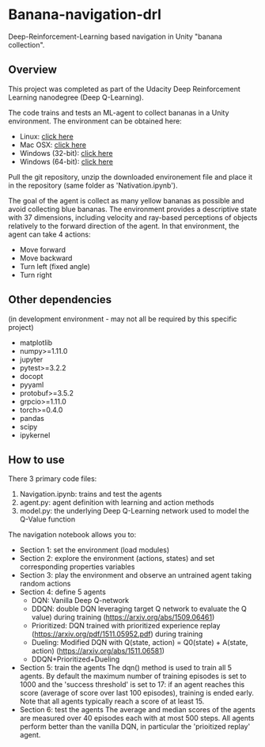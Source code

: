 # Banana-navigation-drl
Deep-Reinforcement-Learning based navigation in Unity "banana collection".

## Overview

This project was completed as part of the Udacity Deep Reinforcement Learning nanodegree (Deep Q-Learning).

The code trains and tests an ML-agent to collect bananas in a Unity environment. The environment can be obtained here:
* Linux: [click here](https://s3-us-west-1.amazonaws.com/udacity-drlnd/P1/Banana/Banana_Linux.zip)
* Mac OSX: [click here](https://s3-us-west-1.amazonaws.com/udacity-drlnd/P1/Banana/Banana.app.zip)
* Windows (32-bit): [click here](https://s3-us-west-1.amazonaws.com/udacity-drlnd/P1/Banana/Banana_Windows_x86.zip)
* Windows (64-bit): [click here](https://s3-us-west-1.amazonaws.com/udacity-drlnd/P1/Banana/Banana_Windows_x86_64.zip)

Pull the git repository, unzip the downloaded environement file and place it in the repository (same folder as 'Nativation.ipynb').

The goal of the agent is collect as many yellow bananas as possible and avoid collecting blue bananas. 
The environment provides a descriptive state with 37 dimensions, including velocity and ray-based perceptions of objects relatively to the forward direction of the agent. In that environment, the agent can take 4 actions:
* Move forward
* Move backward
* Turn left (fixed angle)
* Turn right

## Other dependencies 
(in development environment - may not all be required by this specific project)
* matplotlib
* numpy>=1.11.0
* jupyter
* pytest>=3.2.2
* docopt
* pyyaml
* protobuf>=3.5.2
* grpcio>=1.11.0
* torch>=0.4.0
* pandas
* scipy
* ipykernel

## How to use

There 3 primary code files:
1. Navigation.ipynb: trains and test the agents
2. agent.py: agent definition with learning and action methods
3. model.py: the underlying Deep Q-Learning network used to model the Q-Value function

The navigation notebook allows you to:
* Section 1: set the environment (load modules)
* Section 2: explore the environment (actions, states) and set corresponding properties variables
* Section 3: play the environment and observe an untrained agent taking random actions
* Section 4: define 5 agents
  * DQN: Vanilla Deep Q-network
  * DDQN: double DQN leveraging target Q network to evaluate the Q value) during training (https://arxiv.org/abs/1509.06461)
  * Prioritized: DQN trained with prioritized experience replay (https://arxiv.org/pdf/1511.05952.pdf) during training
  * Dueling: Modified DQN with Q(state, action) = Q0(state) + A(state, action) (https://arxiv.org/abs/1511.06581)
  * DDQN+Prioritized+Dueling
* Section 5: train the agents
The dqn() method is used to train all 5 agents.
By default the maximum number of training episodes is set to 1000 and the 'success threshold' is set to 17: if an agent reaches this score (average of score over last 100 episodes), training is ended early. Note that all agents typically reach a score of at least 15.
* Section 6: test the agents
The average and median scores of the agents are measured over 40 episodes each with at most 500 steps.
All agents perform better than the vanilla DQN, in particular the 'prioitized replay' agent.













